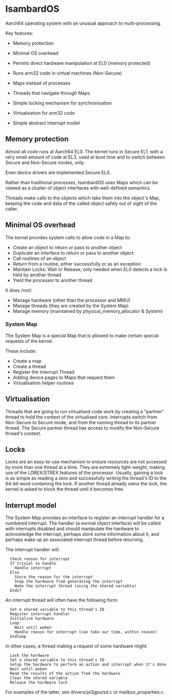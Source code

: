 # IsambardOS

Aarch64 operating system with an unusual approach to multi-processing.

Key features:

* Memory protection

* Minimal OS overhead

* Permits direct hardware manipulation at EL0 (memory protected)

* Runs arm32 code in virtual machines (Non-Secure)

* Maps instead of processes

* Threads that navigate through Maps

* Simple locking mechanism for synchronisation

* Virtualisation for arm32 code

* Simple abstract interrupt model

## Memory protection

Almost all code runs at Aarch64 EL0. The kernel runs in Secure EL1,
with a very small amount of code at EL3, used at boot time and to 
switch between Secure and Non-Secure modes, only.

Even device drivers are implemented Secure EL0.

Rather than traditional processes, IsambardOS uses Maps which can be 
viewed as a cluster of object interfaces with well-defined semantics.

Threads make calls to the objects which take them into the object's
Map, keeping the code and data of the called object safely out of
sight of the caller.

## Minimal OS overhead

The kernel provides system calls to allow code in a Map to:

* Create an object to return or pass to another object
* Duplicate an interface to return or pass to another object
* Call routines of an object
* Return from a routine, either successfully or as an exception
* Maintain Locks: Wait or Release, only needed when EL0 detects a lock is held by another thread
* Yield the processor to another thread

It does /not/:

* Manage hardware (other than the processor and MMU)
* Manage threads (they are created by the System Map)
* Manage memory (maintained by physical\_memory\_allocator & System)

### System Map

The System Map is a special Map that is allowed to make certain 
special requests of the kernel.

These include:

* Create a map
* Create a thread
* Register the Interrupt Thread
* Adding device pages to Maps that request them
* Virtualisation helper routines

## Virtualisation

Threads that are going to run virtualised code work by creating a
"partner" thread to hold the context of the virtualised core. Interrupts
switch from Non-Secure to Secure mode, and from the running thread to
its partner thread. The Secure partner thread has access to modify the
Non-Secure thread's context.

## Locks

Locks are an easy-to-use mechanism to ensure resources are not accessed
by more than one thread at a time. They are extremely light-weight,
making use of the LDREX/STREX features of the processor. Usually, gaining
a lock is as simple as reading a zero and successfully writing the thread's
ID to the 64-bit word containing the lock. If another thread already owns
the lock, the kernel is asked to block the thread until it becomes free.

## Interrupt model

The System Map provides an interface to register an interrupt handler for
a numbered interrupt. The handler (a normal object interface) will be
called with interrupts disabled and should manipulate the hardware to
acknowledge the interrupt, perhaps store some information about it, and
perhaps wake up an associated interrupt thread before returning.

The interrupt handler will:
```
  Check reason for interrupt
  If trivial to handle
    Handle interrupt
  Else
    Store the reason for the interrupt
    Stop the hardware from generating the interrupt
    Wake the interrupt thread (using the shared variable)
  Endif
```

An interrupt thread will often have the following form:

```
  Set a shared variable to this thread's ID
  Register interrupt handler
  Initialise hardware
  Loop
    Wait until woken
    Handle reason for interrupt (can take our time, within reason)
  Endloop
```

In other cases, a thread making a request of some hardware might:

```
  Lock the hardware
  Set a shared variable to this thread's ID
  Setup the hardware to perform an action and interrupt when it's done
  Wait until woken
  Read the results of the action from the hardware
  Clear the shared variable
  Release the hardware lock
```

For examples of the latter, see drivers/pi3gpu/sd.c or mailbox_properties.c.
